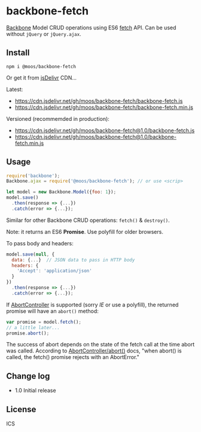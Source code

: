 # backbone-fetch
[Backbone](https://backbonejs.org/) Model CRUD operations 
using ES6 [fetch](https://developer.mozilla.org/en-US/docs/Web/API/Fetch_API/Using_Fetch) API.  Can be used without `jQuery` or `jQuery.ajax`.

## Install

```
npm i @moos/backbone-fetch
```

Or get it from [jsDelivr](https://www.jsdelivr.com/package/gh/moos/backbone-fetch) CDN...

Latest:
- https://cdn.jsdelivr.net/gh/moos/backbone-fetch/backbone-fetch.js
- https://cdn.jsdelivr.net/gh/moos/backbone-fetch/backbone-fetch.min.js 

Versioned (recommemded in production):
- https://cdn.jsdelivr.net/gh/moos/backbone-fetch@1.0/backbone-fetch.js
- https://cdn.jsdelivr.net/gh/moos/backbone-fetch@1.0/backbone-fetch.min.js 


## Usage

```js
require('backbone');
Backbone.ajax = require('@moos/backbone-fetch'); // or use <scrip> 

let model = new Backbone.Model({foo: 1});
model.save()
  .then(response => {...})
  .catch(error => {...});
```
Similar for other Backbone CRUD operations: `fetch()` & `destroy()`.

Note: it returns an ES6 **Promise**.  Use polyfill for older browsers.

To pass body and headers:
```js
model.save(null, {
  data: {...}  // JSON data to pass in HTTP body
  headers: {
    'Accept': 'application/json'
  }
})
  .then(response => {...})
  .catch(error => {...});
```

If [AbortController](https://developer.mozilla.org/en-US/docs/Web/API/AbortController) is supported (sorry *IE* or use a polyfill), the returned promise will have an `abort()` method:

```js
var promise = model.fetch();
// a little later...
promise.abort();
```
The success of abort depends on the state of the fetch call at the time abort was called.  According to [AbortController/abort()](https://developer.mozilla.org/en-US/docs/Web/API/AbortController/abort) docs, "when abort() is called, the fetch() promise rejects with an AbortError."


## Change log

- 1.0 Initial release

## License

ICS